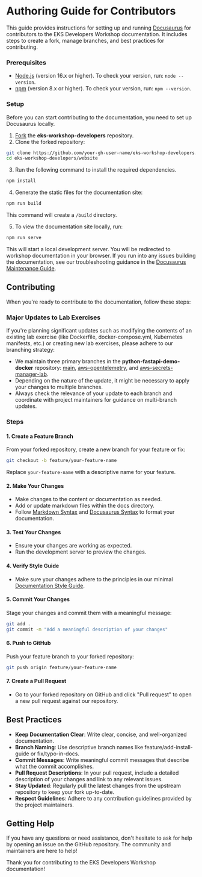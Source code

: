 # Authoring Guide for Contributors
This guide provides instructions for setting up and running [Docusaurus](https://docusaurus.io/) for contributors to the EKS Developers Workshop documentation. It includes steps to create a fork, manage branches, and best practices for contributing.

### Prerequisites
- [Node.js](https://docs.npmjs.com/downloading-and-installing-node-js-and-npm) (version 16.x or higher). To check your version, run: `node --version`.
- [npm](https://docs.npmjs.com/downloading-and-installing-node-js-and-npm) (version 8.x or higher). To check your version, run: `npm --version`.

### Setup
Before you can start contributing to the documentation, you need to set up Docusaurus locally. 
1. [Fork](https://help.github.com/articles/fork-a-repo/) the **eks-workshop-developers** repository.
2. Clone the forked repository:
```bash
git clone https://github.com/your-gh-user-name/eks-workshop-developers.git
cd eks-workshop-developers/website
```

3. Run the following command to install the required dependencies.
```bash
npm install
```

4. Generate the static files for the documentation site:
```bash
npm run build
```
This command will create a `/build` directory.

5. To view the documentation site locally, run:
```bash
npm run serve
```
This will start a local development server. You will be redirected to workshop documentation in your browser. If you run into any issues building the documentation, see our troubleshooting guidance in the [Docusaurus Maintenance Guide](maintenance.md).

## Contributing
When you're ready to contribute to the documentation, follow these steps:

### Major Updates to Lab Exercises
If you're planning significant updates such as modifying the contents of an existing lab exercise (like Dockerfile, docker-compose.yml, Kubernetes manifests, etc.) or creating new lab exercises, please adhere to our branching strategy:

- We maintain three primary branches in the **python-fastapi-demo-docker** repository: [main](https://github.com/aws-samples/python-fastapi-demo-docker/tree/main), [aws-opentelemetry](https://github.com/aws-samples/python-fastapi-demo-docker/tree/aws-opentelemetry), and [aws-secrets-manager-lab](https://github.com/aws-samples/python-fastapi-demo-docker/tree/aws-secrets-manager-lab).
- Depending on the nature of the update, it might be necessary to apply your changes to multiple branches.
- Always check the relevance of your update to each branch and coordinate with project maintainers for guidance on multi-branch updates.

### Steps
#### 1. Create a Feature Branch
From your forked repository, create a new branch for your feature or fix:
```bash
git checkout -b feature/your-feature-name
```
Replace `your-feature-name` with a descriptive name for your feature.

#### 2. Make Your Changes
- Make changes to the content or documentation as needed.
- Add or update markdown files within the docs directory.
- Follow [Markdown Syntax](https://www.markdownguide.org/basic-syntax/) and [Docusaurus Syntax](https://docusaurus.io/docs) to format your documentation.


#### 3. Test Your Changes
- Ensure your changes are working as expected.
- Run the development server to preview the changes.

#### 4. Verify Style Guide
- Make sure your changes adhere to the principles in our minimal [Documentation Style Guide](style-guide.md).

#### 5. Commit Your Changes
Stage your changes and commit them with a meaningful message:
```bash
git add .
git commit -m "Add a meaningful description of your changes"
```

#### 6. Push to GitHub
Push your feature branch to your forked repository:
```bash
git push origin feature/your-feature-name
```

#### 7. Create a Pull Request
- Go to your forked repository on GitHub and click "Pull request" to open a new pull request against our repository.

## Best Practices
- **Keep Documentation Clear**: Write clear, concise, and well-organized documentation.
- **Branch Naming**: Use descriptive branch names like feature/add-install-guide or fix/typo-in-docs.
- **Commit Messages**: Write meaningful commit messages that describe what the commit accomplishes.
- **Pull Request Descriptions**: In your pull request, include a detailed description of your changes and link to any relevant issues.
- **Stay Updated**: Regularly pull the latest changes from the upstream repository to keep your fork up-to-date.
- **Respect Guidelines**: Adhere to any contribution guidelines provided by the project maintainers.
## Getting Help
If you have any questions or need assistance, don't hesitate to ask for help by opening an issue on the GitHub repository. The community and maintainers are here to help!

Thank you for contributing to the EKS Developers Workshop documentation!
